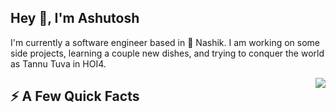 <h2>Hey 👋, I'm Ashutosh</h2>
<p>I'm currently a software engineer based in 🌁 Nashik. I am working on some side projects, learning a couple new dishes, and trying to conquer the world as Tannu Tuva in HOI4.</p>

<img align="right" src="https://media1.giphy.com/media/13HgwGsXF0aiGY/giphy.gif" />
<h2>⚡️ A Few Quick Facts</h2>
<ul>

